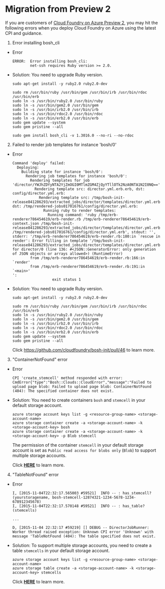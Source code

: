 # Migration from Preview 2

If you are customers of [Cloud Foundry on Azure Preview 2](https://azure.microsoft.com/en-us/blog/cloud-foundry-on-azure-preview-2-now-available/), you may hit the following errors when you deploy Cloud Foundry on Azure using the latest CPI and guidance.

1. Error installing bosh_cli

  * Error

    ```
    ERROR:  Error installing bosh_cli:
            net-ssh requires Ruby version >= 2.0.
    ```

  * Solution: You need to upgrade Ruby version.

    ```
    sudo apt-get install -y ruby2.0 ruby2.0-dev

    sudo rm /usr/bin/ruby /usr/bin/gem /usr/bin/irb /usr/bin/rdoc /usr/bin/erb
    sudo ln -s /usr/bin/ruby2.0 /usr/bin/ruby
    sudo ln -s /usr/bin/gem2.0 /usr/bin/gem
    sudo ln -s /usr/bin/irb2.0 /usr/bin/irb
    sudo ln -s /usr/bin/rdoc2.0 /usr/bin/rdoc
    sudo ln -s /usr/bin/erb2.0 /usr/bin/erb
    sudo gem update --system
    sudo gem pristine --all

    sudo gem install bosh_cli -v 1.3016.0 --no-ri --no-rdoc
    ```

2. Failed to render job templates for instance 'bosh/0'

  * Error

    ```
    Command 'deploy' failed:
      Deploying:
        Building state for instance 'bosh/0':
          Rendering job templates for instance 'bosh/0':
            Rendering templates for job 'director/YWJhZDYyNTA2YjZmOGI0MTlmZGM4ZjQyYTllOTk2NzA0NTA1N2I0NQ==':
              Rendering template src: director.yml.erb.erb, dst: config/director.yml.erb:
                Rendering template src: /tmp/bosh-init-release841286293/extracted_jobs/director/templates/director.yml.erb.erb, dst: /tmp/rendered-jobs017016761/config/director.yml.erb:
                  Running ruby to render templates:
                    Running command: 'ruby /tmp/erb-renderer786454619/erb-render.rb /tmp/erb-renderer786454619/erb-context.json /tmp/bosh-init-release841286293/extracted_jobs/director/templates/director.yml.erb.erb /tmp/rendered-jobs017016761/config/director.yml.erb', stdout: '', stderr: '/tmp/erb-renderer786454619/erb-render.rb:180:in `rescue in render': Error filling in template '/tmp/bosh-init-release841286293/extracted_jobs/director/templates/director.yml.erb.erb' for director/0 (line 136: #<JSON::GeneratorError: only generation of JSON objects or arrays allowed>) (RuntimeError)
            from /tmp/erb-renderer786454619/erb-render.rb:166:in `render'
            from /tmp/erb-renderer786454619/erb-render.rb:191:in `<main>'
    ':
                      exit status 1
    ```

  * Solution: You need to upgrade Ruby version.

    ```
    sudo apt-get install -y ruby2.0 ruby2.0-dev

    sudo rm /usr/bin/ruby /usr/bin/gem /usr/bin/irb /usr/bin/rdoc /usr/bin/erb
    sudo ln -s /usr/bin/ruby2.0 /usr/bin/ruby
    sudo ln -s /usr/bin/gem2.0 /usr/bin/gem
    sudo ln -s /usr/bin/irb2.0 /usr/bin/irb
    sudo ln -s /usr/bin/rdoc2.0 /usr/bin/rdoc
    sudo ln -s /usr/bin/erb2.0 /usr/bin/erb
    sudo gem update --system
    sudo gem pristine --all
    ```

    Click https://github.com/cloudfoundry/bosh-init/pull/46 to learn more.

3. "ContainerNotFound" error

  * Error

    ```
    CPI 'create_stemcell' method responded with error: CmdError{"type":"Bosh::Clouds::CloudError","message":"Failed to upload page blob: Failed to upload page blob: ContainerNotFound (404): The specified container does not exist.
    ```

  * Solution: You need to create containers `bosh` and `stemcell` in your default storage account.

    ```
    azure storage account keys list -g <resource-group-name> <storage-account-name>
    azure storage container create -a <storage-account-name> -k <storage-account-key> bosh
    azure storage container create -a <storage-account-name> -k <storage-account-key> -p Blob stemcell
    ```

    The permission of the container `stemcell` in your default storage account is set as `Public read access for blobs only` (`Blob`) to support multiple storage accounts.

    Click [**HERE**](./deploy-bosh-manually.md#133-create-containers) to learn more.

4. "TableNotFound" error

  * Error

    ```
    I, [2015-11-04T22:32:17.565003 #59521]  INFO -- : has_stemcell?(yourstoragename, bosh-stemcell-12874321-1234-5678-1234-678912345678)
    I, [2015-11-04T22:32:17.570148 #59521]  INFO -- : has_table?(stemcells)

    ...

    D, [2015-11-04 22:32:17 #59219] [] DEBUG -- DirectorJobRunner: Worker thread raised exception: Unknown CPI error 'Unknown' with message 'TableNotFound (404): The table specified does not exist.
    ```

  * Solution: To support multiple storage accounts, you need to create a table `stemcells` in your default storage account.

    ```
    azure storage account keys list -g <resource-group-name> <storage-account-name>
    azure storage table create -a <storage-account-name> -k <storage-account-key> stemcells
    ```

    Click [**HERE**](./deploy-bosh-manually.md#134-create-tables) to learn more.

